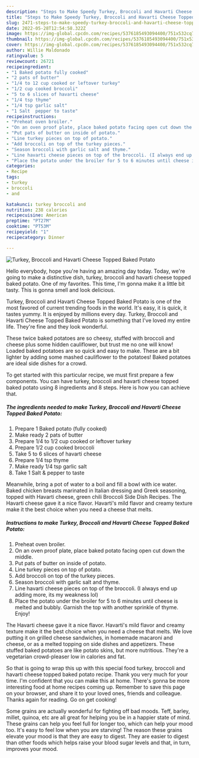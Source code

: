 ```yaml
---
description: "Steps to Make Speedy Turkey, Broccoli and Havarti Cheese Topped Baked Potato"
title: "Steps to Make Speedy Turkey, Broccoli and Havarti Cheese Topped Baked Potato"
slug: 2471-steps-to-make-speedy-turkey-broccoli-and-havarti-cheese-topped-baked-potato
date: 2022-05-28T12:54:58.322Z
image: https://img-global.cpcdn.com/recipes/5376185493094400/751x532cq70/turkey-broccoli-and-havarti-cheese-topped-baked-potato-recipe-main-photo.jpg
thumbnail: https://img-global.cpcdn.com/recipes/5376185493094400/751x532cq70/turkey-broccoli-and-havarti-cheese-topped-baked-potato-recipe-main-photo.jpg
cover: https://img-global.cpcdn.com/recipes/5376185493094400/751x532cq70/turkey-broccoli-and-havarti-cheese-topped-baked-potato-recipe-main-photo.jpg
author: Willie Maldonado
ratingvalue: 5
reviewcount: 26721
recipeingredient:
- "1 Baked potato fully cooked"
- "2 pats of butter"
- "1/4 to 12 cup cooked or leftover turkey"
- "1/2 cup cooked broccoli"
- "5 to 6 slices of havarti cheese"
- "1/4 tsp thyme"
- "1/4 tsp garlic salt"
- "1 Salt  pepper to taste"
recipeinstructions:
- "Preheat oven broiler."
- "On an oven proof plate, place baked potato facing open cut down the middle."
- "Put pats of butter on inside of potato."
- "Line turkey pieces on top of potato."
- "Add broccoli on top of the turkey pieces."
- "Season broccoli with garlic salt and thyme."
- "Line havarti cheese pieces on top of the broccoli. (I always end up adding more, its my weakness lol)"
- "Place the potato under the broiler for 5 to 6 minutes until cheese is melted and bubbly. Garnish the top with another sprinkle of thyme. Enjoy!"
categories:
- Recipe
tags:
- turkey
- broccoli
- and

katakunci: turkey broccoli and 
nutrition: 238 calories
recipecuisine: American
preptime: "PT27M"
cooktime: "PT53M"
recipeyield: "1"
recipecategory: Dinner

---
```



![Turkey, Broccoli and Havarti Cheese Topped Baked Potato](https://img-global.cpcdn.com/recipes/5376185493094400/751x532cq70/turkey-broccoli-and-havarti-cheese-topped-baked-potato-recipe-main-photo.jpg)

Hello everybody, hope you're having an amazing day today. Today, we're going to make a distinctive dish, turkey, broccoli and havarti cheese topped baked potato. One of my favorites. This time, I'm gonna make it a little bit tasty. This is gonna smell and look delicious.

Turkey, Broccoli and Havarti Cheese Topped Baked Potato is one of the most favored of current trending foods in the world. It's easy, it is quick, it tastes yummy. It is enjoyed by millions every day. Turkey, Broccoli and Havarti Cheese Topped Baked Potato is something that I've loved my entire life. They're fine and they look wonderful.

These twice baked potatoes are so cheesy, stuffed with broccoli and cheese plus some hidden cauliflower, but trust me no one will know! Loaded baked potatoes are so quick and easy to make. These are a bit lighter by adding some mashed cauliflower to the potatoes! Baked potatoes are ideal side dishes for a crowd.


To get started with this particular recipe, we must first prepare a few components. You can have turkey, broccoli and havarti cheese topped baked potato using 8 ingredients and 8 steps. Here is how you can achieve that.

<!--inarticleads1-->

##### The ingredients needed to make Turkey, Broccoli and Havarti Cheese Topped Baked Potato:

1. Prepare 1 Baked potato (fully cooked)
1. Make ready 2 pats of butter
1. Prepare 1/4 to 1/2 cup cooked or leftover turkey
1. Prepare 1/2 cup cooked broccoli
1. Take 5 to 6 slices of havarti cheese
1. Prepare 1/4 tsp thyme
1. Make ready 1/4 tsp garlic salt
1. Take 1 Salt &amp; pepper to taste


Meanwhile, bring a pot of water to a boil and fill a bowl with ice water. Baked chicken breasts marinated in Italian dressing and Greek seasoning, topped with Havarti cheese, green chili Broccoli Side Dish Recipes. The Havarti cheese gave it a nice flavor. Havarti&#39;s mild flavor and creamy texture make it the best choice when you need a cheese that melts. 

<!--inarticleads2-->

##### Instructions to make Turkey, Broccoli and Havarti Cheese Topped Baked Potato:

1. Preheat oven broiler.
1. On an oven proof plate, place baked potato facing open cut down the middle.
1. Put pats of butter on inside of potato.
1. Line turkey pieces on top of potato.
1. Add broccoli on top of the turkey pieces.
1. Season broccoli with garlic salt and thyme.
1. Line havarti cheese pieces on top of the broccoli. (I always end up adding more, its my weakness lol)
1. Place the potato under the broiler for 5 to 6 minutes until cheese is melted and bubbly. Garnish the top with another sprinkle of thyme. Enjoy!


The Havarti cheese gave it a nice flavor. Havarti&#39;s mild flavor and creamy texture make it the best choice when you need a cheese that melts. We love putting it on grilled cheese sandwiches, in homemade macaroni and cheese, or as a melted topping on side dishes and appetizers. These stuffed baked potatoes are like potato skins, but more nutritious. They&#39;re a vegetarian crowd-pleaser low in calories and fat. 

So that is going to wrap this up with this special food turkey, broccoli and havarti cheese topped baked potato recipe. Thank you very much for your time. I'm confident that you can make this at home. There's gonna be more interesting food at home recipes coming up. Remember to save this page on your browser, and share it to your loved ones, friends and colleague. Thanks again for reading. Go on get cooking!

Some grains are actually wonderful for fighting off bad moods. Teff, barley, millet, quinoa, etc are all great for helping you be in a happier state of mind. These grains can help you feel full for longer too, which can help your mood too. It's easy to feel low when you are starving! The reason these grains elevate your mood is that they are easy to digest. They are easier to digest than other foods which helps raise your blood sugar levels and that, in turn, improves your mood.
